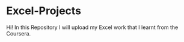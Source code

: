 # Excel-Projects
Hi! In this Repository I will upload my Excel work that I learnt from the Coursera. 
